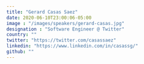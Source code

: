 ```yaml
---
title: "Gerard Casas Saez"
date: 2020-06-10T23:00:06-05:00
image : "/images/speakers/gerard-casas.jpg"
designation : "Software Engineer @ Twitter"
country: ""
twitter: "https://twitter.com/casassaez"
linkedin: "https://www.linkedin.com/in/casassg/"
github: ""
---
```


